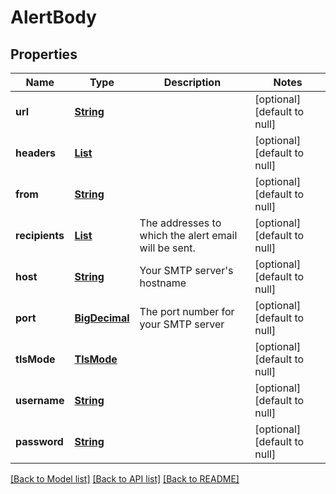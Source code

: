 # AlertBody
## Properties

Name | Type | Description | Notes
------------ | ------------- | ------------- | -------------
**url** | [**String**](string.md) |  | [optional] [default to null]
**headers** | [**List**](HttpHeader.md) |  | [optional] [default to null]
**from** | [**String**](string.md) |  | [optional] [default to null]
**recipients** | [**List**](string.md) | The addresses to which the alert email will be sent. | [optional] [default to null]
**host** | [**String**](string.md) | Your SMTP server&#39;s hostname | [optional] [default to null]
**port** | [**BigDecimal**](number.md) | The port number for your SMTP server | [optional] [default to null]
**tlsMode** | [**TlsMode**](TlsMode.md) |  | [optional] [default to null]
**username** | [**String**](string.md) |  | [optional] [default to null]
**password** | [**String**](string.md) |  | [optional] [default to null]

[[Back to Model list]](../README.md#documentation-for-models) [[Back to API list]](../README.md#documentation-for-api-endpoints) [[Back to README]](../README.md)

